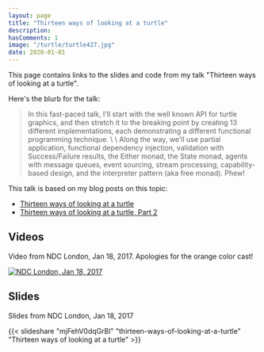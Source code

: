 ```yaml
---
layout: page
title: "Thirteen ways of looking at a turtle"
description:
hasComments: 1
image: "/turtle/turtle427.jpg"
date: 2020-01-01
---
```


This page contains links to the slides and code from my talk "Thirteen ways of looking at a turtle".

Here's the blurb for the talk:


> In this fast-paced talk, I'll start with the well known API for turtle graphics, and then stretch it to the breaking point by creating 13 different implementations, each demonstrating a different functional programming technique. \ \ Along the way, we'll use partial application, functional dependency injection, validation with Success/Failure results, the Either monad, the State monad, agents with message queues, event sourcing, stream processing, capability-based design, and the interpreter pattern (aka free monad). Phew!

This talk is based on my blog posts on this topic:

* [Thirteen ways of looking at a turtle](/posts/13-ways-of-looking-at-a-turtle/)
* [Thirteen ways of looking at a turtle, Part 2](/posts/13-ways-of-looking-at-a-turtle-2/)


## Videos

Video from NDC London, Jan 18, 2017. Apologies for the orange color cast!

[![NDC London, Jan 18, 2017](turtle427.jpg)](https://goo.gl/2BN161)


## Slides

Slides from NDC London, Jan 18, 2017

{{< slideshare "mjFehV0dqGrBl" "thirteen-ways-of-looking-at-a-turtle" "Thirteen ways of looking at a turtle" >}}

